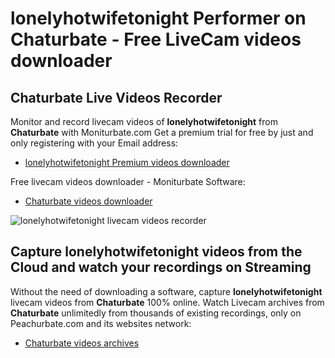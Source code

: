 # lonelyhotwifetonight Performer on Chaturbate - Free LiveCam videos downloader

## Chaturbate Live Videos Recorder

Monitor and record livecam videos of **lonelyhotwifetonight** from **Chaturbate** with Moniturbate.com
Get a premium trial for free by just and only registering with your Email address:
* [lonelyhotwifetonight Premium videos downloader](https://moniturbate.com/request-demo-licence-key.html)

Free livecam videos downloader - Moniturbate Software:
* [Chaturbate videos downloader](https://moniturbate.com/moniturbate-download-software.html)

![lonelyhotwifetonight livecam videos recorder](https://peachurnet.com/templates/moniturbate-software.png)


## Capture lonelyhotwifetonight videos from the Cloud and watch your recordings on Streaming

Without the need of downloading a software, capture **lonelyhotwifetonight** livecam videos from **Chaturbate** 100% online.
Watch Livecam archives from **Chaturbate** unlimitedly from thousands of existing recordings, only on Peachurbate.com and its websites network:
* [Chaturbate videos archives](https://peachurnet.com/)